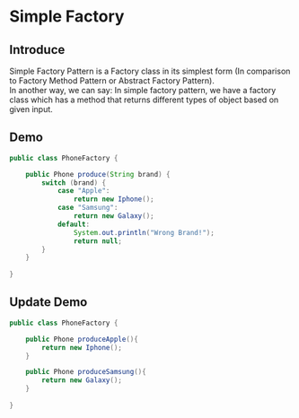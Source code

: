 # Simple Factory

## Introduce

Simple Factory Pattern is a Factory class in its simplest form (In comparison to Factory Method Pattern or Abstract Factory Pattern). <br>
In another way, we can say: In simple factory pattern, we have a factory class which has a method that returns different types of object based on given input.

## Demo

```java
public class PhoneFactory {  

    public Phone produce(String brand) {  
        switch (brand) {
            case "Apple":
                return new Iphone();
            case "Samsung":
                return new Galaxy();
            default:
                System.out.println("Wrong Brand!");
                return null;
        }
    }  
    
}  
```

## Update Demo

```java
public class PhoneFactory {  

    public Phone produceApple(){  
        return new Iphone();  
    }  

    public Phone produceSamsung(){  
        return new Galaxy();  
    }  
    
}  
```